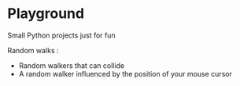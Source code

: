 # Playground

Small Python projects just for fun

Random walks :

* Random walkers that can collide
* A random walker influenced by the position of your mouse cursor
